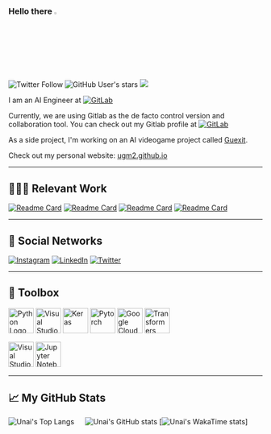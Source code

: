 ### Hello there <img src="https://raw.githubusercontent.com/MartinHeinz/MartinHeinz/master/wave.gif" width="3%">

![Twitter Follow](https://img.shields.io/twitter/follow/ugaray96?style=social)
![GitHub User's stars](https://img.shields.io/github/stars/ugm2?style=social)
![](https://komarev.com/ghpvc/?username=ugm2)


I am an AI Engineer at <a href="https://www.sorcero.com/"> <img alt="GitLab" src="https://img.shields.io/badge/Sorcero%20-%23181717.svg?&style=for-the-badge&logo=gitlab&logoColor=white"/></a>

Currently, we are using Gitlab as the de facto control version and collaboration tool. You can check out my Gitlab profile at <a href="https://gitlab.com/ugmSorcero"> <img alt="GitLab" src="https://img.shields.io/badge/ugmSorcero%20-%23181717.svg?&style=for-the-badge&logo=gitlab&logoColor=white"/></a>

As a side project, I'm working on an AI videogame project called [Guexit](https://guexit.com).

Check out my personal website: [ugm2.github.io](https://ugm2.github.io)

---

## 👨🏻‍💻 Relevant Work

[![Readme Card](https://github-readme-stats.vercel.app/api/pin/?username=ugm2&repo=ImagineS&theme=github_dark&hide_border=true)](https://github.com/ugm2/ImagineS)
[![Readme Card](https://github-readme-stats.vercel.app/api/pin/?username=ugm2&repo=Marca-Tu-Ritmo&theme=github_dark&hide_border=true)](https://github.com/ugm2/Marca-Tu-Ritmo)
[![Readme Card](https://github-readme-stats.vercel.app/api/pin/?username=ugm2&repo=DataAugmentation_VAE&theme=github_dark&hide_border=true)](https://github.com/ugm2/DataAugmentation_VAE)
[![Readme Card](https://github-readme-stats.vercel.app/api/pin/?username=ugm2&repo=neural-search-demo&theme=github_dark&hide_border=true)](https://github.com/ugm2/neural-search-demo)

---

## 📱 Social Networks

<a href="https://www.instagram.com/ugaray96/"> <img alt="Instagram" src="https://img.shields.io/badge/@ugaray96%20-%23E4405F.svg?&style=for-the-badge&logo=Instagram&logoColor=white"/></a>
<a href="https://www.linkedin.com/in/ugm96/"><img alt="LinkedIn" src="https://img.shields.io/badge/Unai Garay Maestre%20-%230077B5.svg?&style=for-the-badge&logo=linkedin&logoColor=white"/></a>
<a href="https://twitter.com/ugaray96"><img alt="Twitter" src="https://img.shields.io/badge/ugaray96%20-%231DA1F2.svg?&style=for-the-badge&logo=Twitter&logoColor=white"/></a>

---

## 🧰 Toolbox

<img src="https://upload.wikimedia.org/wikipedia/commons/thumb/c/c3/Python-logo-notext.svg/110px-Python-logo-notext.svg.png" alt="Python Logo" width="50" height="50"/> <img src="https://cdn.worldvectorlogo.com/logos/tensorflow-2.svg" alt="Visual Studio Code Logo" width="50" height="50"/> <img alt="Keras" src="http://adventuresinmachinelearning.com/wp-content/uploads/2017/05/keras-logo-small-wb-1.png" width="50" height="50"/> <img alt="Pytorch" src="https://upload.wikimedia.org/wikipedia/commons/1/10/PyTorch_logo_icon.svg" width="50" height="50"/> <img src="https://cdn.worldvectorlogo.com/logos/google-cloud-1.svg" alt="Google Cloud Logo" width="50" height="50"/>  <img src="https://avatars.githubusercontent.com/u/25720743?s=200&v=4" alt="Transformers Logo" width="50" height="50"/> 



<img src="https://cdn.worldvectorlogo.com/logos/visual-studio-code-1.svg" alt="Visual Studio Code Logo" width="50" height="50"/> <img src="https://miro.medium.com/max/512/1*Ldt9nXA7_jaEzcVgL7rclQ.png" alt="Jupyter Notebook Logo" width="50" height="50"/>

---

## &#x1f4c8; My GitHub Stats

![Unai's Top Langs](https://github-readme-stats.vercel.app/api/top-langs/?username=ugm2&hide=jupyter%20notebook,java,html,css&theme=github_dark&hide_border=true)
&emsp;
![Unai's GitHub stats](https://github-readme-stats.vercel.app/api?username=ugm2&theme=github_dark&hide_border=true)
[![Unai's WakaTime stats](https://github-readme-stats.vercel.app/api/wakatime?username=ugm2)]

<!--
**ugm2/ugm2** is a ✨ _special_ ✨ repository because its `README.md` (this file) appears on your GitHub profile.

Here are some ideas to get you started:

- 🔭 I’m currently working on ...
- 🌱 I’m currently learning ...
- 👯 I’m looking to collaborate on ...
- 🤔 I’m looking for help with ...
- 💬 Ask me about ...
- 📫 How to reach me: ...
- 😄 Pronouns: ...
- ⚡ Fun fact: ...
-->
